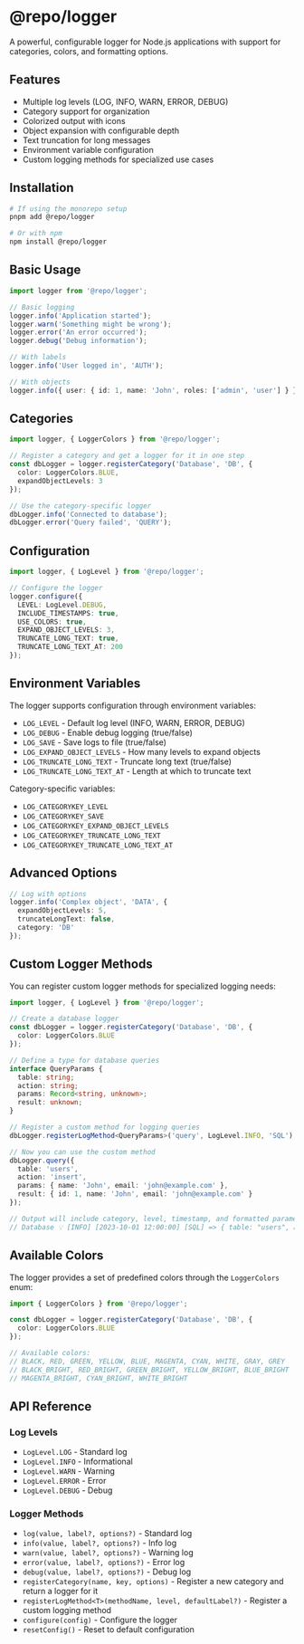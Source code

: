 # @repo/logger

A powerful, configurable logger for Node.js applications with support for categories, colors, and formatting options.

## Features

- Multiple log levels (LOG, INFO, WARN, ERROR, DEBUG)
- Category support for organization
- Colorized output with icons
- Object expansion with configurable depth
- Text truncation for long messages
- Environment variable configuration
- Custom logging methods for specialized use cases

## Installation

```bash
# If using the monorepo setup
pnpm add @repo/logger

# Or with npm
npm install @repo/logger
```

## Basic Usage

```typescript
import logger from '@repo/logger';

// Basic logging
logger.info('Application started');
logger.warn('Something might be wrong');
logger.error('An error occurred');
logger.debug('Debug information');

// With labels
logger.info('User logged in', 'AUTH');

// With objects
logger.info({ user: { id: 1, name: 'John', roles: ['admin', 'user'] } });
```

## Categories

```typescript
import logger, { LoggerColors } from '@repo/logger';

// Register a category and get a logger for it in one step
const dbLogger = logger.registerCategory('Database', 'DB', {
  color: LoggerColors.BLUE,
  expandObjectLevels: 3
});

// Use the category-specific logger
dbLogger.info('Connected to database');
dbLogger.error('Query failed', 'QUERY');
```

## Configuration

```typescript
import logger, { LogLevel } from '@repo/logger';

// Configure the logger
logger.configure({
  LEVEL: LogLevel.DEBUG,
  INCLUDE_TIMESTAMPS: true,
  USE_COLORS: true,
  EXPAND_OBJECT_LEVELS: 3,
  TRUNCATE_LONG_TEXT: true,
  TRUNCATE_LONG_TEXT_AT: 200
});
```

## Environment Variables

The logger supports configuration through environment variables:

- `LOG_LEVEL` - Default log level (INFO, WARN, ERROR, DEBUG)
- `LOG_DEBUG` - Enable debug logging (true/false)
- `LOG_SAVE` - Save logs to file (true/false)
- `LOG_EXPAND_OBJECT_LEVELS` - How many levels to expand objects
- `LOG_TRUNCATE_LONG_TEXT` - Truncate long text (true/false)
- `LOG_TRUNCATE_LONG_TEXT_AT` - Length at which to truncate text

Category-specific variables:

- `LOG_CATEGORYKEY_LEVEL`
- `LOG_CATEGORYKEY_SAVE`
- `LOG_CATEGORYKEY_EXPAND_OBJECT_LEVELS`
- `LOG_CATEGORYKEY_TRUNCATE_LONG_TEXT`
- `LOG_CATEGORYKEY_TRUNCATE_LONG_TEXT_AT`

## Advanced Options

```typescript
// Log with options
logger.info('Complex object', 'DATA', {
  expandObjectLevels: 5,
  truncateLongText: false,
  category: 'DB'
});
```

## Custom Logger Methods

You can register custom logger methods for specialized logging needs:

```typescript
import logger, { LogLevel } from '@repo/logger';

// Create a database logger
const dbLogger = logger.registerCategory('Database', 'DB', {
  color: LoggerColors.BLUE
});

// Define a type for database queries
interface QueryParams {
  table: string;
  action: string;
  params: Record<string, unknown>;
  result: unknown;
}

// Register a custom method for logging queries
dbLogger.registerLogMethod<QueryParams>('query', LogLevel.INFO, 'SQL');

// Now you can use the custom method
dbLogger.query({
  table: 'users',
  action: 'insert',
  params: { name: 'John', email: 'john@example.com' },
  result: { id: 1, name: 'John', email: 'john@example.com' }
});

// Output will include category, level, timestamp, and formatted parameters
// Database 💡 [INFO] [2023-10-01 12:00:00] [SQL] => { table: "users", action: "insert", ... }
```

## Available Colors

The logger provides a set of predefined colors through the `LoggerColors` enum:

```typescript
import { LoggerColors } from '@repo/logger';

const dbLogger = logger.registerCategory('Database', 'DB', {
  color: LoggerColors.BLUE
});

// Available colors:
// BLACK, RED, GREEN, YELLOW, BLUE, MAGENTA, CYAN, WHITE, GRAY, GREY
// BLACK_BRIGHT, RED_BRIGHT, GREEN_BRIGHT, YELLOW_BRIGHT, BLUE_BRIGHT
// MAGENTA_BRIGHT, CYAN_BRIGHT, WHITE_BRIGHT
```

## API Reference

### Log Levels

- `LogLevel.LOG` - Standard log
- `LogLevel.INFO` - Informational
- `LogLevel.WARN` - Warning
- `LogLevel.ERROR` - Error
- `LogLevel.DEBUG` - Debug

### Logger Methods

- `log(value, label?, options?)` - Standard log
- `info(value, label?, options?)` - Info log
- `warn(value, label?, options?)` - Warning log
- `error(value, label?, options?)` - Error log
- `debug(value, label?, options?)` - Debug log
- `registerCategory(name, key, options)` - Register a new category and return a logger for it
- `registerLogMethod<T>(methodName, level, defaultLabel?)` - Register a custom logging method
- `configure(config)` - Configure the logger
- `resetConfig()` - Reset to default configuration
